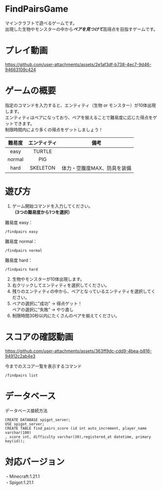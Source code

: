 # FindPairsGame  
マインクラフトで遊べるゲームです。  
出現した生物やモンスターの中から***ペアを見つけて***高得点を目指すゲームです。  

# プレイ動画  


https://github.com/user-attachments/assets/2e1af3df-b738-4ec7-9d46-94663109c424


# ゲームの概要  
指定のコマンドを入力すると、エンティティ（生物 or モンスター）が10体出現します。  
エンティティはペアになっており、ペアを揃えることで難易度に応じた得点をゲットできます。  
制限時間内により多くの得点をゲットしましょう！  


|  難易度  |   エンティティ   |   備考  |
| :---:   |     :---:    |   :---: |
| easy    |    TURTLE    |         |
| normal  |      PIG     |         |
| hard    |    SKELETON  | 体力・空腹度MAX、防具を装備  |  

# 遊び方  
1. ゲーム開始コマンドを入力してください。  
**（3つの難易度から1つを選択）**  

難易度 easy：  
```  
/findpairs easy
```  

難易度 normal：  
```  
/findpairs normal  
```  

難易度 hard：  
```  
/findpairs hard  
```

2. 生物やモンスターが10体出現します。  
3. 右クリックしてエンティティを選択してください。  
4. 残りのエンティティの中から、ペアとなっているエンティティを選択してください。  
5. ペアの選択に”成功” → 得点ゲット！  
   ペアの選択に”失敗” → やり直し  
6. 制限時間30秒以内にたくさんのペアを揃えてください。  
# スコアの確認動画


https://github.com/user-attachments/assets/363ff9dc-cdd9-4bea-b816-94912c2ab4e3


今までのスコア一覧を表示するコマンド  

```  
/findpairs list  
```

# データベース  
データベース接続方法  
``` mysql  
CREATE DATABASE spigot_server;  
USE spigot_server;  
CREATE TABLE find_pairs_score (id int auto_increment, player_name varchar(100)
, score int, difficulty varchar(30),registered_at datetime, primary key(id));
```  

# 対応バージョン

・Minecraft:1.21.1  
・Spigot:1.21.1
